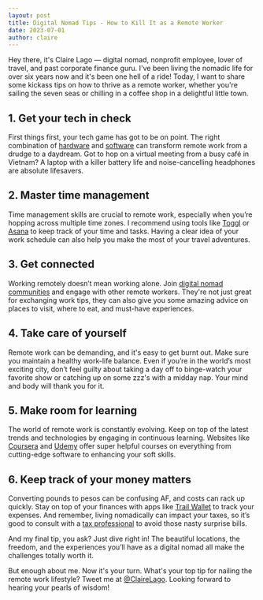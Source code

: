 ```yaml
---
layout: post
title: Digital Nomad Tips - How to Kill It as a Remote Worker
date: 2023-07-01
author: claire
---
```

Hey there, it's Claire Lago — digital nomad, nonprofit employee, lover of travel, and past corporate finance guru. I've been living the nomadic life for over six years now and it's been one hell of a ride! Today, I want to share some kickass tips on how to thrive as a remote worker, whether you're sailing the seven seas or chilling in a coffee shop in a delightful little town.

## **1. Get your tech in check**
First things first, your tech game has got to be on point. The right combination of [hardware](https://blog.hubspot.com/marketing/best-laptops-remote-work) and [software](https://zapier.com/blog/best-remote-work-tools/) can transform remote work from a drudge to a daydream. Got to hop on a virtual meeting from a busy café in Vietnam? A laptop with a killer battery life and noise-cancelling headphones are absolute lifesavers.

## **2. Master time management**
Time management skills are crucial to remote work, especially when you’re hopping across multiple time zones. I recommend using tools like [Toggl](https://toggl.com/) or [Asana](https://asana.com/) to keep track of your time and tasks. Having a clear idea of your work schedule can also help you make the most of your travel adventures.

## **3. Get connected**
Working remotely doesn’t mean working alone. Join [digital nomad communities](https://www.digitalnomadsoul.com/best-digital-nomad-communities/) and engage with other remote workers. They're not just great for exchanging work tips, they can also give you some amazing advice on places to visit, where to eat, and must-have experiences.

## **4. Take care of yourself**
Remote work can be demanding, and it's easy to get burnt out. Make sure you maintain a healthy work-life balance. Even if you’re in the world’s most exciting city, don’t feel guilty about taking a day off to binge-watch your favorite show or catching up on some zzz's with a midday nap. Your mind and body will thank you for it.

## **5. Make room for learning**
The world of remote work is constantly evolving. Keep on top of the latest trends and technologies by engaging in continuous learning. Websites like [Coursera](https://www.coursera.org) and [Udemy](https://www.udemy.com/) offer super helpful courses on everything from cutting-edge software to enhancing your soft skills.

## **6. Keep track of your money matters**
Converting pounds to pesos can be confusing AF, and costs can rack up quickly. Stay on top of your finances with apps like [Trail Wallet](http://voyagetravelapps.com/trail-wallet/) to track your expenses. And remember, living nomadically can impact your taxes, so it’s good to consult with a [tax professional](https://www.theglobalcitizen.co/nomad-tax-issues-explained/) to avoid those nasty surprise bills.

And my final tip, you ask? Just dive right in! The beautiful locations, the freedom, and the experiences you’ll have as a digital nomad all make the challenges totally worth it. 

But enough about me. Now it's your turn. What's your top tip for nailing the remote work lifestyle? Tweet me at [@ClaireLago](https://twitter.com/ClaireLago). Looking forward to hearing your pearls of wisdom!